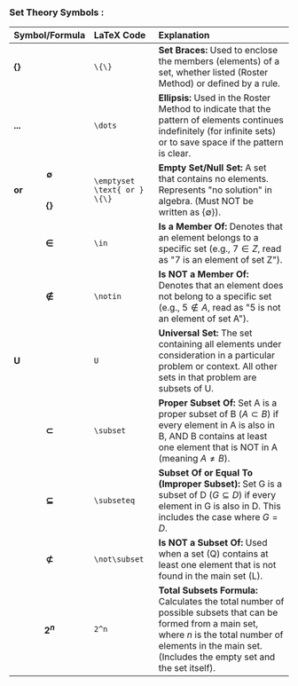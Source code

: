 ### Set Theory Symbols :

| Symbol/Formula | LaTeX Code | Explanation |
| :--- | :--- | :--- |
| **{}** | `\{\}` | **Set Braces:** Used to enclose the members (elements) of a set, whether listed (Roster Method) or defined by a rule. |
| **...** | `\dots` | **Ellipsis:** Used in the Roster Method to indicate that the pattern of elements continues indefinitely (for infinite sets) or to save space if the pattern is clear. |
| **$$\emptyset$$or$$\{\}$$** | `\emptyset \text{ or } \{\}` | **Empty Set/Null Set:** A set that contains no elements. Represents "no solution" in algebra. (Must NOT be written as $\{\emptyset\}$). |
| **$$\in$$** | `\in` | **Is a Member Of:** Denotes that an element belongs to a specific set (e.g., $7 \in Z$, read as "7 is an element of set Z"). |
| **$$\notin$$** | `\notin` | **Is NOT a Member Of:** Denotes that an element does not belong to a specific set (e.g., $5 \notin A$, read as "5 is not an element of set A"). |
| **U** | `U` | **Universal Set:** The set containing all elements under consideration in a particular problem or context. All other sets in that problem are subsets of U. |
| **$$\subset$$** | `\subset` | **Proper Subset Of:** Set A is a proper subset of B ($A \subset B$) if every element in A is also in B, AND B contains at least one element that is NOT in A (meaning $A \neq B$). |
| **$$\subseteq$$** | `\subseteq` | **Subset Of or Equal To (Improper Subset):** Set G is a subset of D ($G \subseteq D$) if every element in G is also in D. This includes the case where $G = D$. |
| **$$\not\subset$$** | `\not\subset` | **Is NOT a Subset Of:** Used when a set (Q) contains at least one element that is not found in the main set (L). |
| **$$2^n$$** | `2^n` | **Total Subsets Formula:** Calculates the total number of possible subsets that can be formed from a main set, where $n$ is the total number of elements in the main set. (Includes the empty set and the set itself). |